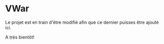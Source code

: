 # VWar

Le projet est en train d'être modifié afin que ce dernier puisses être ajouté ici.

A très bientôt!